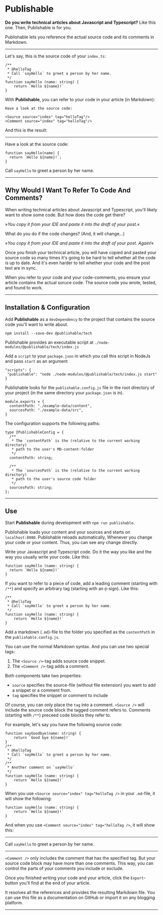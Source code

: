 # Publishable

**Do you write technical articles about Javascript and Typescript?** Like this one.
Then, Publishable is for you.

Publishable lets you reference the actual source code and its comments in Markdown.

---

Let's say, this is the source code of your `index.ts`:

```
/**
 * @helloTag
 * Call `sayHello` to greet a person by her name.
 */ 
function sayHello (name: string) {
    return `Hello ${name}!`
}

```


With **Publishable**, you can refer to your code in your article (in Markdown):

```
Have a look at the source code:

<Source source="index" tag="helloTag"/>
<Comment source="index" tag="helloTag"/>

```


And this is the result:

---

Have a look at the source code:


```
function sayHello(name) {
  return `Hello ${name}!`;
}
```


Call `sayHello` to greet a person by her name.

---

## Why Would I Want To Refer To Code And Comments?

When writing technical articles about Javascript and Typescript, you'll likely want to
show some code. But how does the code get there?

»_You copy it from your IDE and paste it into the draft of your post._«



What do you do if the code changes? (And, it will change...)

»_You copy it from your IDE and paste it into the draft of your post. Again!_«



Once you finish your technical article, you will have copied and pasted your source
code so many times it's going to be hard to tell whether all the code is up to date.
And it's even harder to tell whether your code and the post text are in sync.

When you refer to your code and your code-comments, you ensure your article
contains the actual soruce code. The source code you wrote, tested, and found
to work.

---

## Installation & Configuration

Add **Publishable** as a `devDependency` to the project that contains the source
code you'll want to write about.

```
npm install --save-dev @publishable/tech

```


Publishable provides an executable script at `./node-modules/@publishable/tech/index.js`

Add a `script` to your `package.json` in which you call this script in NodeJs and pass
`start` as an argument

```
"scripts": {
 "publishable": "node ./node-modules/@publishable/tech/index.js start"
}

```


Publishable looks for the `publishable.config.js` file in
the root directory of your project (in the same directory your
`package.json` is in).

```
module.exports = {
  contentPath: "./example-data/content",
  sourcesPath: "./example-data/src",
}

```


The configuration supports the following paths:

```
type IPublishableConfig = {
  /**
   * The `contentPath` is the (relative to the current working directory)
   * path to the user's MD-content-folder
   */
  contentPath: string;

  /**
   * The `sourcesPath` is the (relative to the current working directory)
   * path to the user's source code folder
   */
  sourcesPath: string;
};

```


---

## Use

Start **Publishable** during development with `npm run publishable`.

Publishable loads your content and your sources and starts on `localhost:8080`.
Publishable reloads automatically, Whenever you change your code or your content.
Thus, you can see any change directly.

Write your Javascript and Typescript code. Do it the way you like and the way you
usually write your code. Like this:

```
function sayHello (name: string) {
  return `Hello ${name}!`
}

```


If you want to refer to a piece of code, add a leading comment (starting with `/**`)
and specify an arbitrary tag (starting with an `@`-sign). Like this:

```
/**
 * @helloTag
 * Call `sayHello` to greet a person by her name.
 */ 
function sayHello (name: string) {
    return `Hello ${name}!`
}

```


Add a markdown (`.md`)-file to the folder you specified as the `contentPath`
in the `publishable.config.js`.

You can use the normal Markdown syntax. And you can use two special tags:


1. The `<Source />`-tag adds source code snippet.
1. The `<Comment />`-tag adds a comment.

Both components take two properties:


- `source` specifies the source-file (without file extension) you want to add
a snippet or a comment from.
- `tag` specifies the snippet or comment to include

Of course, you can only place the `tag` into a comment. `<Source />` will include
the source code block the tagged comment refers to. Comments (starting with
`/**`) preceed code blocks they refer to.

For example, let's say you have the following source code:

```
function sayGoodbye(name: string) {
    return `Good bye ${name}!`
}
/**
 * @helloTag
 * Call `sayHello` to greet a person by her name.
 */ 
/**
 * Another comment on `sayHello`
 */ 
function sayHello (name: string) {
    return `Hello ${name}!`
}

```


When you use `<Source source="index" tag="helloTag />` in your `.md`-file, it
will show the following:

```
function sayHello (name: string) {
    return `Hello ${name}!`
}

```


And when you use `<Comment source="index" tag="helloTag />`, it will show this:

---

Call `sayHello` to greet a person by her name.

---

`<Comment />` only includes the comment that has the specified tag. But your source
code block may have more than one comments. This way, you can control the parts
of your comments you include or exclude.

Once you finished writing your code and your article, click the `Export`-button you'll
find at the end of your article.

It resolves all the references and provides the resulting Markdown file.
You can use this file as a documentation on GitHub or import it on
any blogging platform.

---
